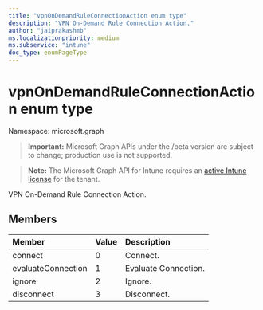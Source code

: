 ```yaml
---
title: "vpnOnDemandRuleConnectionAction enum type"
description: "VPN On-Demand Rule Connection Action."
author: "jaiprakashmb"
ms.localizationpriority: medium
ms.subservice: "intune"
doc_type: enumPageType
---
```


# vpnOnDemandRuleConnectionAction enum type

Namespace: microsoft.graph
> **Important:** Microsoft Graph APIs under the /beta version are subject to change; production use is not supported.

> **Note:** The Microsoft Graph API for Intune requires an [active Intune license](https://go.microsoft.com/fwlink/?linkid=839381) for the tenant.


VPN On-Demand Rule Connection Action.

## Members
|Member|Value|Description|
|:---|:---|:---|
|connect|0|Connect.|
|evaluateConnection|1|Evaluate Connection.|
|ignore|2|Ignore.|
|disconnect|3|Disconnect.|
